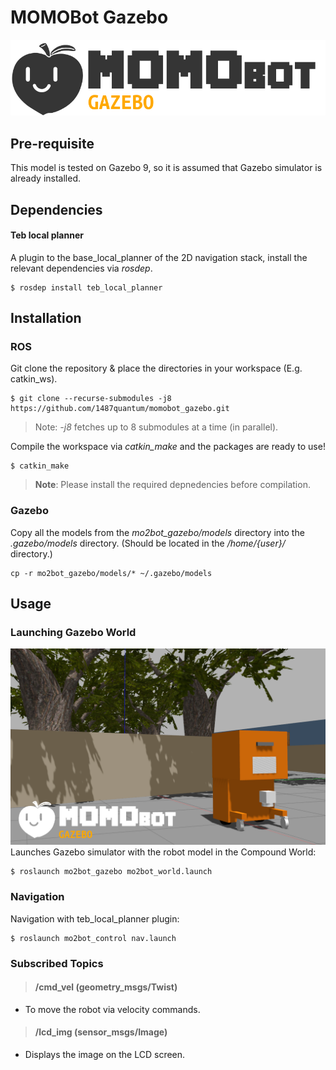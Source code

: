 # MOMOBot Gazebo
![MOMOBot Gazebo](assets/momo_gz_logo.png)

## Pre-requisite
This model is tested on Gazebo 9, so it is assumed that Gazebo simulator is already installed.

## Dependencies
#### Teb local planner
A plugin to the base_local_planner of the 2D navigation stack, install the relevant dependencies via *rosdep*.
```
$ rosdep install teb_local_planner
```

## Installation
### ROS
Git clone the repository & place the directories in your workspace (E.g. catkin_ws).
```
$ git clone --recurse-submodules -j8 https://github.com/1487quantum/momobot_gazebo.git
```
> Note: *-j8* fetches up to 8 submodules at a time (in parallel).

Compile the workspace via *catkin_make* and the packages are ready to use!
```
$ catkin_make
```
> **Note**: Please install the required depnedencies before compilation.
### Gazebo
Copy all the models from the *mo2bot_gazebo/models* directory into the *.gazebo/models* directory. (Should be located in the */home/{user}/* directory.)
```
cp -r mo2bot_gazebo/models/* ~/.gazebo/models
```

## Usage
### Launching Gazebo World
![MOMOBot in compound world](assets/cpd_world.png)
Launches Gazebo simulator with the robot model in the Compound World:
```
$ roslaunch mo2bot_gazebo mo2bot_world.launch
```

### Navigation
Navigation with teb_local_planner plugin:
```
$ roslaunch mo2bot_control nav.launch
```

### Subscribed Topics
> #### /cmd_vel (geometry_msgs/Twist)
- To move the robot via velocity commands.

> #### /lcd_img (sensor_msgs/Image)
- Displays the image on the LCD screen.
